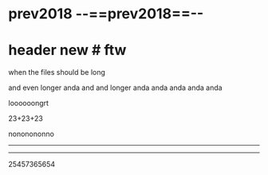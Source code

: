 # prev2018 --==prev2018==--
# header new # ftw

when the files should be long

and even longer
 anda
 and
 and longer
 anda
 anda
 anda
 anda
 anda
 
 loooooongrt
 
 23+23+23
 
 nononononno
 
--------------------





-------------------
 25457365654